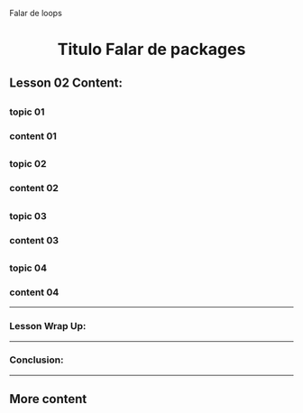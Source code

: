 Falar de loops
<div align="center">
  
# Titulo Falar de packages

</div>

## Lesson 02 Content:

##

### topic 01
### content 01

##

### topic 02
### content 02

##

### topic 03
### content 03

##

### topic 04
### content 04


---

### Lesson Wrap Up:

---

### Conclusion:

---

## More content
